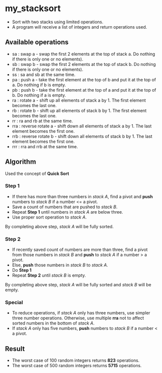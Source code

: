 # my_stacksort
* Sort with two stacks using limited operations.
* A program will receive a list of integers and return operations used.

## Available operations
* sa : swap a - swap the first 2 elements at the top of stack a. Do nothing if there is only one or no elements).
* sb : swap b - swap the first 2 elements at the top of stack b. Do nothing if there is only one or no elements).
* ss : sa and sb at the same time.
* pa : push a - take the first element at the top of b and put it at the top of a. Do nothing if b is empty.
* pb : push b - take the first element at the top of a and put it at the top of b. Do nothing if a is empty.
* ra : rotate a - shift up all elements of stack a by 1. The first element becomes the last one.
* rb : rotate b - shift up all elements of stack b by 1. The first element becomes the last one.
* rr : ra and rb at the same time.
* rra : reverse rotate a - shift down all elements of stack a by 1. The last element becomes the first one.
* rrb : reverse rotate b - shift down all elements of stack b by 1. The last element becomes the first one.
* rrr : rra and rrb at the same time.

## Algorithm
Used the concept of **Quick Sort**

### Step 1
* If there has more than three numbers in *stack A*, find a pivot and **push** numbers to *stack B* if a number <= a pivot.
* Save a count of numbers that are pushed to *stack B*.
* Repeat **Step 1** until numbers in *stack A* are below three.
* Use proper sort operation to *stack A*.

By completing above step, *stack A* will be fully sorted.

### Step 2
* If recently saved count of numbers are more than three, find a pivot from those numbers in *stack B* and **push** to *stack A* if a number > a pivot.
* Else, **push** those numbers in *stack B* to *stack A*.
* Do **Step 1**
* Repeat **Step 2** until *stack B* is empty.

By completing above step, *stack A* will be fully sorted and *stack B* will be empty.

### Special
* To reduce operations, if *stack A* only has three numbers, use simpler three number operations. Otherwise, use multiple **rra** not to affect sorted numbers in the bottom of *stack A*.
* If *stack A* only has five numbers, **push** numbers to *stack B* if a number < a pivot.

## Result
* The worst case of 100 random integers returns **823** operations.
* The worst case of 500 random integers returns **5715** operations.
